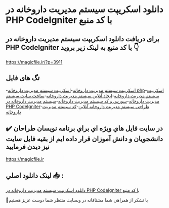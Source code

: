 # دانلود اسکریپت سیستم مدیریت داروخانه در PHP CodeIgniter با کد منبع

## برای دریافت دانلود اسکریپت سیستم مدیریت داروخانه در PHP CodeIgniter با کد منبع به لینک زیر بروید 👇

https://magicfile.ir/?p=3911

## تگ های فایل

-[اسکریپت سیستم مدیریت داروخانه](https://magicfile.ir/product/%d8%a7%d8%b3%da%a9%d8%b1%db%8c%d9%be%d8%aa%d8%b3%db%8c%d8%b3%d8%aa%d9%85-%d9%85%d8%af%db%8c%d8%b1%db%8c%d8%aa-%d8%af%d8%a7%d8%b1%d9%88%d8%ae%d8%a7%d9%86%d9%87-%d8%af%d8%b1-php-codeigniter/)-[اسکریپت سیستم مدیریت داروخانه php](https://magicfile.ir/product/%d8%a7%d8%b3%da%a9%d8%b1%db%8c%d9%be%d8%aa%d8%b3%db%8c%d8%b3%d8%aa%d9%85-%d9%85%d8%af%db%8c%d8%b1%db%8c%d8%aa-%d8%af%d8%a7%d8%b1%d9%88%d8%ae%d8%a7%d9%86%d9%87-%d8%af%d8%b1-php-codeigniter/)-[اسکریپت سیستم مدیریت داروخانه](https://magicfile.ir/product/%d8%a7%d8%b3%da%a9%d8%b1%db%8c%d9%be%d8%aa%d8%b3%db%8c%d8%b3%d8%aa%d9%85-%d9%85%d8%af%db%8c%d8%b1%db%8c%d8%aa-%d8%af%d8%a7%d8%b1%d9%88%d8%ae%d8%a7%d9%86%d9%87-%d8%af%d8%b1-php-codeigniter/)-[ایجاد آنلاین سیستم مدیریت داروخانه](https://magicfile.ir/product/%d8%a7%d8%b3%da%a9%d8%b1%db%8c%d9%be%d8%aa%d8%b3%db%8c%d8%b3%d8%aa%d9%85-%d9%85%d8%af%db%8c%d8%b1%db%8c%d8%aa-%d8%af%d8%a7%d8%b1%d9%88%d8%ae%d8%a7%d9%86%d9%87-%d8%af%d8%b1-php-codeigniter/)-[ساخت سایت سیستم مدیریت داروخانه](https://magicfile.ir/product/%d8%a7%d8%b3%da%a9%d8%b1%db%8c%d9%be%d8%aa%d8%b3%db%8c%d8%b3%d8%aa%d9%85-%d9%85%d8%af%db%8c%d8%b1%db%8c%d8%aa-%d8%af%d8%a7%d8%b1%d9%88%d8%ae%d8%a7%d9%86%d9%87-%d8%af%d8%b1-php-codeigniter/)-[سورس و کد سیستم مدیریت داروخانه](https://magicfile.ir/product/%d8%a7%d8%b3%da%a9%d8%b1%db%8c%d9%be%d8%aa%d8%b3%db%8c%d8%b3%d8%aa%d9%85-%d9%85%d8%af%db%8c%d8%b1%db%8c%d8%aa-%d8%af%d8%a7%d8%b1%d9%88%d8%ae%d8%a7%d9%86%d9%87-%d8%af%d8%b1-php-codeigniter/)-[سیستم مدیریت داروخانه در PHP CodeIgniter](https://magicfile.ir/product/%d8%a7%d8%b3%da%a9%d8%b1%db%8c%d9%be%d8%aa%d8%b3%db%8c%d8%b3%d8%aa%d9%85-%d9%85%d8%af%db%8c%d8%b1%db%8c%d8%aa-%d8%af%d8%a7%d8%b1%d9%88%d8%ae%d8%a7%d9%86%d9%87-%d8%af%d8%b1-php-codeigniter/)-[طراحی سیستم مدیریت داروخانه آنلاین](https://magicfile.ir/product/%d8%a7%d8%b3%da%a9%d8%b1%db%8c%d9%be%d8%aa%d8%b3%db%8c%d8%b3%d8%aa%d9%85-%d9%85%d8%af%db%8c%d8%b1%db%8c%d8%aa-%d8%af%d8%a7%d8%b1%d9%88%d8%ae%d8%a7%d9%86%d9%87-%d8%af%d8%b1-php-codeigniter/)-[کد سیستم مدیریت داروخانه](https://magicfile.ir/product/%d8%a7%d8%b3%da%a9%d8%b1%db%8c%d9%be%d8%aa%d8%b3%db%8c%d8%b3%d8%aa%d9%85-%d9%85%d8%af%db%8c%d8%b1%db%8c%d8%aa-%d8%af%d8%a7%d8%b1%d9%88%d8%ae%d8%a7%d9%86%d9%87-%d8%af%d8%b1-php-codeigniter/)

## ✔️ در سايت فايل هاي ويژه اي براي برنامه نويسان طراحان دانشجويان و دانش آموزان قرار داده ايم از بقيه فايل سايت نيز ديدن فرماييد

https://magicfile.ir


## لينک دانلود اصلي 📥 :

[دانلود اسکریپت سیستم مدیریت داروخانه در PHP CodeIgniter با کد منبع](https://magicfile.ir/product/%d8%a7%d8%b3%da%a9%d8%b1%db%8c%d9%be%d8%aa%d8%b3%db%8c%d8%b3%d8%aa%d9%85-%d9%85%d8%af%db%8c%d8%b1%db%8c%d8%aa-%d8%af%d8%a7%d8%b1%d9%88%d8%ae%d8%a7%d9%86%d9%87-%d8%af%d8%b1-php-codeigniter/) 


🙏با تشکر از همراهي شما مشتاقانه در وبسایت منتظر شما دوست عزیز هستیم

